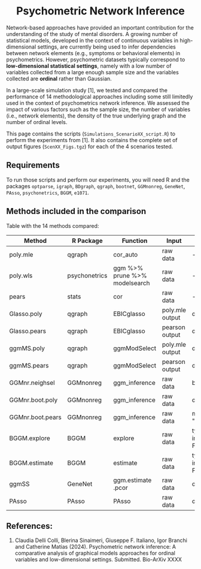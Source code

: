<h1 align="center">Psychometric Network Inference</h1>

Network-based approaches have provided an important contribution for the understanding of the study of mental disorders. A growing number of statistical models, developed in the context of continuous variables in high-dimensional settings, are currently being used to infer dependencies between network elements (e.g., symptoms or behavioral elements) in psychometrics. However, psychometric datasets typically correspond to **low-dimensional statistical settings**, namely with a low number of variables collected from a large enough sample size and the variables collected are **ordinal** rather than Gaussian. 

In a large-scale simulation study [1], we tested and compared the performance of 14 methodological approaches including some still limitedly used in the context of psychometrics network inference. We assessed  the impact of various factors such as the sample size, the number of variables (i.e., network elements), the density of the true underlying graph and the number of ordinal levels. 

This page contains the scripts (`Simulations_ScenarioXX_script.R`) to perform the experiments from [1]. It also contains the complete set of output figures (`ScenXX_Figs.tgz`) for each of the 4 scenarios tested. 

## Requirements 
To run those scripts and perform our experiments, you will need R and the packages `optparse`, `igraph`, `BDgraph`, `qgraph`, `bootnet`, `GGMnonreg`, `GeneNet`,   `PAsso`,   `psychonetrics`,   `BGGM`, `e1071`.   

## Methods included in the comparison
Table with the 14 methods compared: 

| Method |  R Package | Function | Input | Parameters | 
| ----- | ----- | ----- | ----- | ----- |  
|  poly.mle |  qgraph   |  cor\_auto   | raw data| -  | 
|  poly.wls|  psychonetrics    |  ggm   \%$>$\%  prune   \%$>$\%  modelsearch   | raw data | - |
|  pears |  stats   |  cor   | raw data | - |
|  Glasso.poly |  qgraph  | EBICglasso  |  poly.mle   output | default| 
|  Glasso.pears |  qgraph  | EBICglasso  | pearson   output| default|  
|  ggmMS.poly |  qgraph  | ggmModSelect  | poly.mle   output| default| 
|  ggmMS.pears |  qgraph  | ggmModSelect  | pearson   output| default| 
|  GGMnr.neighsel |  GGMnonreg  | ggm\_inference  | raw data | boot=FALSE| 
|  GGMnr.boot.poly |  GGMnonreg  | ggm\_inference  | raw data | default| 
|  GGMnr.boot.pears |  GGMnonreg  | ggm\_inference  | raw data| method=  "polychoric"|  
|  BGGM.explore |  BGGM  | explore  | raw data |type="ordinal", impute = FALSE| 
|  BGGM.estimate |  BGGM  | estimate  | raw data |type="ordinal", impute = FALSE| 
|  ggmSS |  GeneNet | ggm.estimate    .pcor  | raw data| default| 
|  PAsso |  PAsso | PAsso  | raw data |default| 

## References: 
1. Claudia Delli Colli, Blerina Sinaimeri, Giuseppe F. Italiano, Igor Branchi and Catherine Matias (2024). Psychometric network inference: A comparative analysis of graphical models approaches for ordinal variables and low-dimensional settings. Submitted. Bio-ArXiv XXXX
